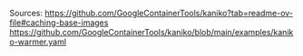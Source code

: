 Sources:
https://github.com/GoogleContainerTools/kaniko?tab=readme-ov-file#caching-base-images
https://github.com/GoogleContainerTools/kaniko/blob/main/examples/kaniko-warmer.yaml
